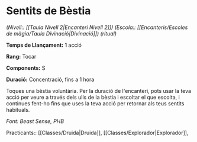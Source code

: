# Sentits de Bèstia

*(Nivell:: [[Taula Nivell 2|Encanteri Nivell 2]]) (Escola:: [[Encanteris/Escoles de màgia/Taula Divinació|Divinació]]) (ritual)*

**Temps de Llançament:** 1 acció

**Rang:** Tocar

**Components:** S

**Duració:** Concentració, fins a 1 hora

Toques una bèstia voluntària. Per la duració de l'encanteri, pots usar la teva acció per veure a través dels ulls de la bèstia i escoltar el que escolta, i continues fent-ho fins que uses la teva acció per retornar als teus sentits habituals.

*Font: Beast Sense, PHB*



Practicants:: [[Classes/Druida|Druida]], [[Classes/Explorador|Explorador]],